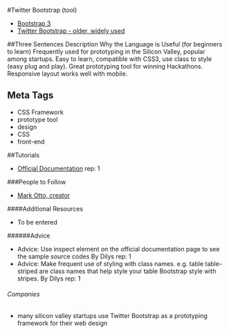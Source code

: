 #Twitter Bootstrap (tool)
- [Bootstrap 3](http://getbootstrap.com/)
- [Twitter Bootstrap - older, widely used](http://getbootstrap.com/2.3.2/)

##Three Sentences Description Why the Language is Useful (for beginners to learn)
Frequently used for prototyping in the Silicon Valley, popular among startups. Easy to learn, compatible with CSS3, use class to style (easy plug and play). Great prototyping tool for winning Hackathons. Responsive layout works well with mobile.

## Meta Tags
- CSS Framework
- prototype tool
- design
- CSS
- front-end

##Tutorials
- [Official Documentation](http://getbootstrap.com/2.3.2/) rep: 1


###People to Follow
- [Mark Otto, creator](http://markdotto.com/)


####Additional Resources
- To be entered

######Advice
- Advice: Use inspect element on the official documentation page to see the sample source codes By Dilys rep: 1
- Advice: Make frequent use of styling with class names. e.g. table table-striped are class names that help style your table Bootstrap style with stripes. By Dilys rep: 1

###### Companies
- many silicon valley startups use Twitter Bootstrap as a prototyping framework for their web design